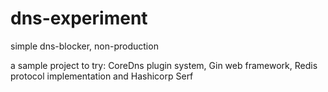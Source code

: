 # dns-experiment
simple dns-blocker, non-production

a sample project to try: CoreDns plugin system, Gin web framework, Redis protocol implementation and Hashicorp Serf

